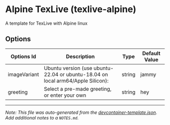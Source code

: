 
# Alpine TexLive (texlive-alpine)

A template for TexLive with Alpine linux

## Options

| Options Id | Description | Type | Default Value |
|-----|-----|-----|-----|
| imageVariant | Ubuntu version (use ubuntu-22.04 or ubuntu-18.04 on local arm64/Apple Silicon): | string | jammy |
| greeting | Select a pre-made greeting, or enter your own | string | hey |



---

_Note: This file was auto-generated from the [devcontainer-template.json](https://github.com/BusHero/devcontainer-template-test/blob/main/src/texlive-alpine/devcontainer-template.json).  Add additional notes to a `NOTES.md`._
